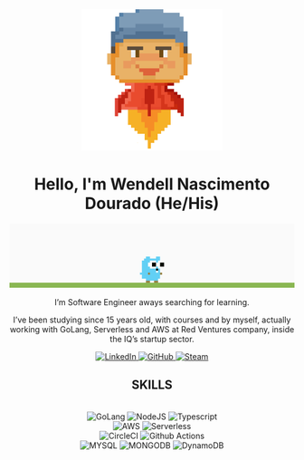 <div id="header" align="center">
  <img src="/images/me.gif" width="250"/>
</div>

<h1 align="center">Hello, I'm Wendell Nascimento Dourado (He/His) </h1>

<div id="header" align="center">
  <a href="https://github.com/egonelbre/gophers/tree/master?tab=readme-ov-file#gophers" target="_blank" title="Author: egonelbre">
      <img src="/images/demo.gif"/>
  </a>
</div>

<div align="center">
  <p>I’m Software Engineer aways searching for learning.</p>
  <p>
  I’ve been studying since 15 years old, with courses and by myself, actually working with GoLang, Serverless and AWS at Red Ventures company, inside the IQ’s startup sector.
  </p>
</div>


<div align="center" id="badges">
  <a href="https://www.linkedin.com/in/wendell-nascimento-dourado-0760a3202">
    <img src="https://img.shields.io/badge/LinkedIn-blue?style=for-the-badge&logo=linkedin&logoColor=white" alt="LinkedIn"/>
  </a>
  <a href="https://github.com/wendellnd">
    <img src="https://img.shields.io/badge/GitHub-100000?style=for-the-badge&logo=github&logoColor=white" alt="GitHub"/>
  </a>
  <a href="https://steamcommunity.com/id/WendellND/">
    <img src="https://img.shields.io/badge/Steam-296cd7?style=for-the-badge&logo=steam&logoColor=white" alt="Steam"/>
  </a>
</div>


<h2 align="center">SKILLS</h2>
<div align="center" id="skills">
  <br/>
  <img src="https://img.shields.io/badge/Golang-blue?style=for-the-badge&logo=go&logoColor=white" alt="GoLang"/>
  <img src="https://img.shields.io/badge/NodeJS-green?style=for-the-badge&logo=node.js&logoColor=white" alt="NodeJS"/>
  <img src="https://img.shields.io/badge/typescript-blue?style=for-the-badge&logo=typescript&logoColor=white" alt="Typescript"/>
  <br/>
  <img src="https://img.shields.io/badge/AMAZON%20AWS-orange?style=for-the-badge&logo=Amazon-AWS&logoColor=white" alt="AWS"/>
  <img src="https://img.shields.io/badge/Serverless-red?style=for-the-badge&logo=serverless&logoColor=white" alt="Serverless"/>
  <br/>
  <img src="https://img.shields.io/badge/CircleCI-gray?style=for-the-badge&logo=circleci&logoColor=white" alt="CircleCI"/>
  <img src="https://img.shields.io/badge/github%20actions-blue?style=for-the-badge&logo=githubactions&logoColor=white" alt="Github Actions"/>
  <br/>
  <img src="https://img.shields.io/badge/MySQL-blue?style=for-the-badge&logo=mysql&logoColor=white" alt="MYSQL"/>
  <img src="https://img.shields.io/badge/MongoDB-green?style=for-the-badge&logo=mongodb&logoColor=white" alt="MONGODB"/>
  <img src="https://img.shields.io/badge/DynamoDB-blue?style=for-the-badge&logo=amazondynamodb&logoColor=white" alt="DynamoDB"/>
</div>
